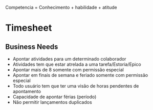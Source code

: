 Competencia = Conhecimento + habilidade + atitude 

# Timesheet

## Business Needs

* Apontar atividades para um determinado colaborador
* Atividades tem que estar atrelada a uma tarefa/Estoria/Epico
* Apontar mais de 8 somente com permissão especial
* Apontar em finais de semana e feriado somente com permissão especial
* Todo usuário tem que ter uma visão de horas pendentes de apontamento
* Capacidade de apontar férias (período)
* Não permitir lançamentos duplicados
